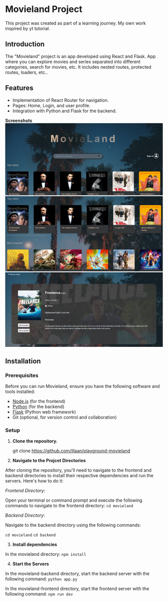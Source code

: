 # Movieland Project

This project was created as part of a learning journey. My own work inspired by yt tutorial.

## Introduction

The "Movieland" project is an app developed using React and Flask. App where you can explore movies and series separated into different categories, search for movies, etc. It includes nested routes, protected routes, loaders, etc..

## Features

- Implementation of React Router for navigation.
- Pages: Home, Login, and user profile.
- Integration with Python and Flask for the backend.

**Screenshots**
![Screenshot of my app](./src/assets/screenshots/app1.png "Screenshot of My App")
![Screenshot of my app](./src/assets/screenshots/app2.png "Screenshot of My App")
![Screenshot of my app](./src/assets/screenshots/app3.png "Screenshot of My App")

## Installation

### Prerequisites

Before you can run Movieland, ensure you have the following software and tools installed:

- [Node.js](https://nodejs.org/) (for the frontend)
- [Python](https://www.python.org/) (for the backend)
- [Flask](https://flask.palletsprojects.com/en/2.0.x/) (Python web framework)
- Git (optional, for version control and collaboration)

### Setup

1.  **Clone the repository.**

    git clone https://github.com/illaan/playground-movieland

2.  **Navigate to the Projcet Directories**

After cloning the repository, you'll need to navigate to the frontend and backend directories to install their respective dependencies and run the servers. Here's how to do it:

_Frontend Directory_:

Open your terminal or command prompt and execute the following commands to navigate to the frontend directory:
`cd movieland`

_Backend Directory_:

Navigate to the backend directory using the following commands:

`cd movieland`
`cd backend`

3. **Install dependencies**

In the movieland directory:
`npm install`

4. **Start the Servers**

In the movieland-backend directory, start the backend server with the following command:
`python app.py`

In the movieland-frontend directory, start the frontend server with the following command:
`npm run dev`
